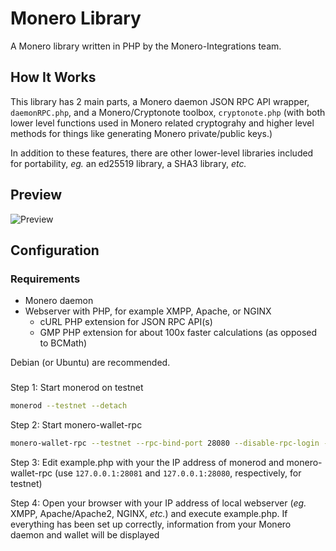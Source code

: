 # Monero Library
A Monero library written in PHP by the Monero-Integrations team.

## How It Works
This library has 2 main parts, a Monero daemon JSON RPC API wrapper, `daemonRPC.php`, and a Monero/Cryptonote toolbox, `cryptonote.php` (with both lower level functions used in Monero related cryptograhy and higher level methods for things like generating Monero private/public keys.)

In addition to these features, there are other lower-level libraries included for portability, *eg.* an ed25519 library, a SHA3 library, *etc.*

## Preview
![Preview](https://user-images.githubusercontent.com/4107993/37871070-c2ab36a8-2f99-11e8-9860-bc208230e47e.png)

## Configuration
### Requirements
 - Monero daemon
 - Webserver with PHP, for example XMPP, Apache, or NGINX
    - cURL PHP extension for JSON RPC API(s)
    - GMP PHP extension for about 100x faster calculations (as opposed to BCMath)

Debian (or Ubuntu) are recommended.
 
###

Step 1: Start monerod on testnet

```bash
monerod --testnet --detach
```

Step 2: Start monero-wallet-rpc
```bash
monero-wallet-rpc --testnet --rpc-bind-port 28080 --disable-rpc-login --wallet-file /path/walletfile
```

Step 3: Edit example.php with your the IP address of monerod and monero-wallet-rpc (use `127.0.0.1:28081` and `127.0.0.1:28080`, respectively, for testnet)

Step 4: Open your browser with your IP address of local webserver (*eg.* XMPP, Apache/Apache2, NGINX, *etc.*) and execute example.php.  If everything has been set up correctly, information from your Monero daemon and wallet will be displayed

